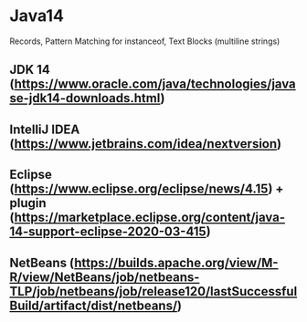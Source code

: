# Java14
Records, Pattern Matching for instanceof, Text Blocks (multiline strings)

JDK 14 (https://www.oracle.com/java/technologies/javase-jdk14-downloads.html)
------------------------------------------------------------------------------

IntelliJ IDEA (https://www.jetbrains.com/idea/nextversion) 
------------------------------------------------------------------------------

Eclipse (https://www.eclipse.org/eclipse/news/4.15) + plugin (https://marketplace.eclipse.org/content/java-14-support-eclipse-2020-03-415)
------------------------------------------------------------------------------

NetBeans (https://builds.apache.org/view/M-R/view/NetBeans/job/netbeans-TLP/job/netbeans/job/release120/lastSuccessfulBuild/artifact/dist/netbeans/)
------------------------------------------------------------------------------
